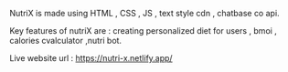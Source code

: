 NutriX is made using HTML , CSS , JS , text style cdn , chatbase co api. <br>

Key features of nutriX are : creating personalized diet for users , bmoi , calories cvalculator ,nutri bot.

Live website url : https://nutri-x.netlify.app/
